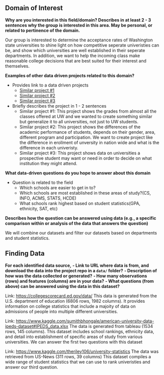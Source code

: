 ## Domain of Interest
**Why are you interested in this field/domain? Describes in at least 2 - 3 sentences why the group is interested in this area. May be personal, or related to pertinence of the domain.**

  Our group is interested to determine the acceptance rates of Washington state universities to shine light on how competitive seperate univeristies can be, and show which universities are well established in their seperate departments. In addition, we want to help the incoming class make reasonable college decisions that are best suited for their interest and themselves.

**Examples of other data driven projects related to this domain?**

- Provides link to a data driven projects
  - [Similar project #1](https://github.com/joshkeating/info-201-coursegrades)
  - [Similar project #2](https://github.com/eunmyun/Info201-final-project)
  - [Similar project #3](https://github.com/aprilynn/INFO201-Final-Project)
- Briefly describes the project in 1 - 2 sentences
  - Similar project #1: This project shows the grades from almost all the classes offered at UW and we wanted to create something similar but generalize it to all universities, not just to UW students.
  - Similar project #2: This project shows the differences of the academic performance of students, depends on their gender, area, different program and participation. We want to create project like the difference in erollment of unversity in nation wide and what is the difference in each univeristy.
  - Similar project #3: This project shows data on universities a prospective student may want or need in order to decide on what institution they might attend.

**What data-driven questions do you hope to answer about this domain**

- Question is related to the field
  - Which schools are easier to get in to?
  - Which schools are most established in these areas of study?(CS, INFO, ACMS, STATS, HCDE)
  - What schools rank highest based on student statistics(GPA, ethnicity, SAT, etc)

**Describes how the question can be answered using data (e.g., a specific comparison within or analysis of the data that answers the question)**

We will combine our datasets and filter our datasets based on departments and student statistics.

## Finding Data
**For each identified data source,**
**- Link to URL where data is from, and download the data into the project repo in a `data/` folder?**
**- Description of how was the data collected or generated?**
**- How many observations (rows) and features (columns) are in your data?**
**- What questions (from above) can be answered using the data in this dataset?**

Link: https://collegescorecard.ed.gov/data/
This data is generated from the U.S. department of education (6806 rows, 1982 columns).
It provides information on college statistics that include a majoity of data on admissions of people into multiple different universities.

Link: https://www.kaggle.com/sumithbhongale/american-university-data-ipeds-dataset#IPEDS_data.xlsx
The data is generated from tableau (1534 rows, 145 columns).
This dataset includes school rankings, ethnicity data, and detail into
establishment of specific areas of study from various universities. We
can answer the first two questions with this dataset

Link: https://www.kaggle.com/theriley106/university-statistics
The data was retrieved from US-News (311 rows, 39 columns)
This dataset compiles a wide range of student statistics
that we can use to rank univeristies and answer our third question.
